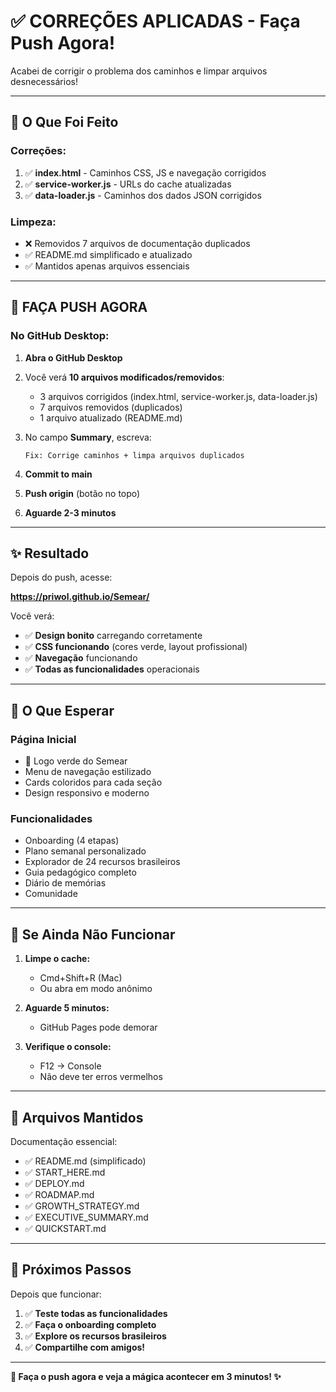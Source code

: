 # ✅ CORREÇÕES APLICADAS - Faça Push Agora!

Acabei de corrigir o problema dos caminhos e limpar arquivos desnecessários!

---

## 🔧 O Que Foi Feito

### Correções:
1. ✅ **index.html** - Caminhos CSS, JS e navegação corrigidos
2. ✅ **service-worker.js** - URLs do cache atualizadas
3. ✅ **data-loader.js** - Caminhos dos dados JSON corrigidos

### Limpeza:
- ❌ Removidos 7 arquivos de documentação duplicados
- ✅ README.md simplificado e atualizado
- ✅ Mantidos apenas arquivos essenciais

---

## 🚀 FAÇA PUSH AGORA

### No GitHub Desktop:

1. **Abra o GitHub Desktop**

2. Você verá **10 arquivos modificados/removidos**:
   - 3 arquivos corrigidos (index.html, service-worker.js, data-loader.js)
   - 7 arquivos removidos (duplicados)
   - 1 arquivo atualizado (README.md)

3. No campo **Summary**, escreva:
   ```
   Fix: Corrige caminhos + limpa arquivos duplicados
   ```

4. **Commit to main**

5. **Push origin** (botão no topo)

6. **Aguarde 2-3 minutos**

---

## ✨ Resultado

Depois do push, acesse:

**https://priwol.github.io/Semear/**

Você verá:
- ✅ **Design bonito** carregando corretamente
- ✅ **CSS funcionando** (cores verde, layout profissional)
- ✅ **Navegação** funcionando
- ✅ **Todas as funcionalidades** operacionais

---

## 🎯 O Que Esperar

### Página Inicial
- 🌱 Logo verde do Semear
- Menu de navegação estilizado
- Cards coloridos para cada seção
- Design responsivo e moderno

### Funcionalidades
- Onboarding (4 etapas)
- Plano semanal personalizado
- Explorador de 24 recursos brasileiros
- Guia pedagógico completo
- Diário de memórias
- Comunidade

---

## 🐛 Se Ainda Não Funcionar

1. **Limpe o cache:**
   - Cmd+Shift+R (Mac)
   - Ou abra em modo anônimo

2. **Aguarde 5 minutos:**
   - GitHub Pages pode demorar

3. **Verifique o console:**
   - F12 → Console
   - Não deve ter erros vermelhos

---

## 📁 Arquivos Mantidos

Documentação essencial:
- ✅ README.md (simplificado)
- ✅ START_HERE.md
- ✅ DEPLOY.md
- ✅ ROADMAP.md
- ✅ GROWTH_STRATEGY.md
- ✅ EXECUTIVE_SUMMARY.md
- ✅ QUICKSTART.md

---

## 🎉 Próximos Passos

Depois que funcionar:

1. ✅ **Teste todas as funcionalidades**
2. ✅ **Faça o onboarding completo**
3. ✅ **Explore os recursos brasileiros**
4. ✅ **Compartilhe com amigos!**

---

**🌱 Faça o push agora e veja a mágica acontecer em 3 minutos! ✨**
